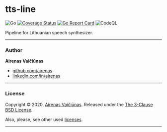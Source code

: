 # tts-line

![Go](https://github.com/airenas/tts-line/workflows/Go/badge.svg) [![Coverage Status](https://coveralls.io/repos/github/airenas/tts-line/badge.svg?branch=main)](https://coveralls.io/github/airenas/tts-line?branch=main) [![Go Report Card](https://goreportcard.com/badge/github.com/airenas/tts-line)](https://goreportcard.com/report/github.com/airenas/tts-line) ![CodeQL](https://github.com/airenas/tts-line/workflows/CodeQL/badge.svg)

Pipeline for Lithuanian speech synthesizer.

---
### Author

**Airenas Vaičiūnas**
 
* [github.com/airenas](https://github.com/airenas/)
* [linkedin.com/in/airenas](https://www.linkedin.com/in/airenas/)


---
### License

Copyright © 2020, [Airenas Vaičiūnas](https://github.com/airenas).
Released under the [The 3-Clause BSD License](LICENSE).

Also, please, see other used [licenses](Licenses/).

---